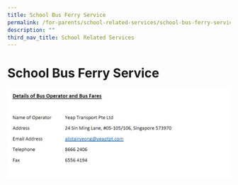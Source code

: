 ```yaml
---
title: School Bus Ferry Service
permalink: /for-parents/school-related-services/school-bus-ferry-service/
description: ""
third_nav_title: School Related Services
---
```

# **School Bus Ferry Service**

![School Bus Operators and Bus fares](/images/busoperator.jpg)

